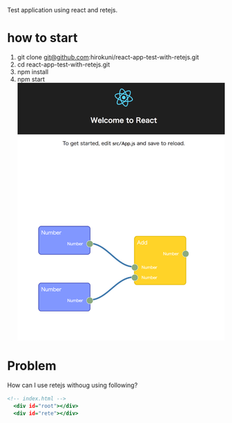 Test application using react and retejs.

# how to start
1. git clone git@github.com:hirokuni/react-app-test-with-retejs.git
2. cd react-app-test-with-retejs.git
3. npm install
4. npm start
![Test Application](./screen.png "Screen Image")

# Problem
How can I use retejs withoug using following?
```html:index.html
<!-- index.html -->
  <div id="root"></div>
  <div id="rete"></div>
```
